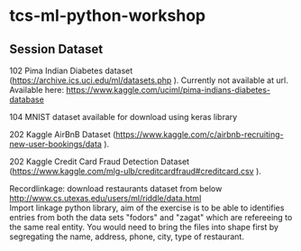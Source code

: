 # tcs-ml-python-workshop

## Session           Dataset
102                 Pima Indian Diabetes dataset (https://archive.ics.uci.edu/ml/datasets.php ).  Currently not available at url. Available here: https://www.kaggle.com/uciml/pima-indians-diabetes-database

104                 MNIST dataset available for download using keras library

202                 Kaggle AirBnB Dataset (https://www.kaggle.com/c/airbnb-recruiting-new-user-bookings/data ). 

202                 Kaggle Credit Card Fraud Detection Dataset (https://www.kaggle.com/mlg-ulb/creditcardfraud#creditcard.csv ).

Recordlinkage:
                    download restaurants dataset from below                    
                    http://www.cs.utexas.edu/users/ml/riddle/data.html                    
                    Import linkage python library, aim of the exercise is to be able to identifies entries from both the data sets "fodors" and "zagat" which are refereeing to the same real entity. You would need to bring the files into shape first by segregating the name, address, phone, city, type of restaurant.


